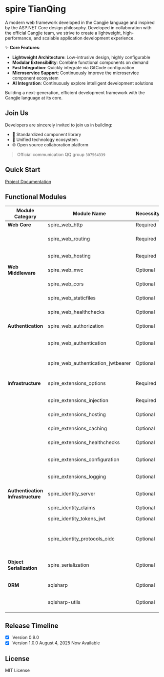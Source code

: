 # spire TianQing

A modern web framework developed in the Cangjie language and inspired by the ASP.NET Core design philosophy. Developed in collaboration with the official Cangjie team, we strive to create a lightweight, high-performance, and scalable application development experience.

✨ **Core Features**:

- **Lightweight Architecture**: Low-intrusive design, highly configurable
- **Modular Extensibility**: Combine functional components on demand
- **Fast Integration**: Quickly integrate via GitCode configuration
- **Microservice Support**: Continuously improve the microservice component ecosystem
- **AI Integration**: Continuously explore intelligent development solutions

Building a next-generation, efficient development framework with the Cangjie language at its core.

## Join Us

Developers are sincerely invited to join us in building:

- 🧩 Standardized component library
- 🔗 Unified technology ecosystem
- 🌐 Open source collaboration platform

> Official communication QQ group `307564339`

## Quick Start

[Project Documentation](https://docs.cangjie-spire.com)

## Functional Modules

| Module Category | Module Name | Necessity | Functional Description |
| -------------- | ----------------------------------- | ------ | ----------------------- |
| **Web Core** | spire_web_http | Required | HTTP Core API |
| | spire_web_routing | Required | Routing and Endpoint Management |
| | spire_web_hosting | Required | Web Hosting Service |
| **Web Middleware** | spire_web_mvc | Optional | MVC Feature Support |
| | spire_web_cors | Optional | Cross-origin middleware |
| | spire_web_staticfiles | Optional | Static file middleware |
| | spire_web_healthchecks | Optional | Health check middleware |
| **Authentication** | spire_web_authorization | Optional | Authorization middleware |
| | spire_web_authentication | Optional | Basic authentication middleware |
| | spire_web_authentication_jwtbearer | Optional | JWT authentication scheme |
| **Infrastructure** | spire_extensions_options | Required | Configuration option management |
| | spire_extensions_injection | Required | Dependency injection |
| | spire_extensions_hosting | Optional | Generic host service |
| | spire_extensions_caching | Optional | Distributed in-memory cache |
| | spire_extensions_healthchecks | Optional | Health check service |
| | spire_extensions_configuration | Optional | Unified Configuration System |
| | spire_extensions_logging | Optional | Logging System |
| **Authentication Infrastructure** | spire_identity_server | Optional | OAuth2.0/OIDC Authentication Service |
| | spire_identity_claims | Optional | Identity Claims |
| | spire_identity_tokens_jwt | Optional | JWT Token Support |
| | spire_identity_protocols_oidc | Optional | OpenID Connect Protocol Implementation |
| **Object Serialization** | spire_serialization | Optional | Field-Driven Object Serialization Tool |
| **ORM** | sqlsharp | Optional | Lightweight ORM |
| | sqlsharp-utils | Optional | Entity Generation Tool |

## Release Timeline

- [x] Version 0.9.0
- [x] Version 1.0.0 August 4, 2025 Now Available

## License

MIT License
